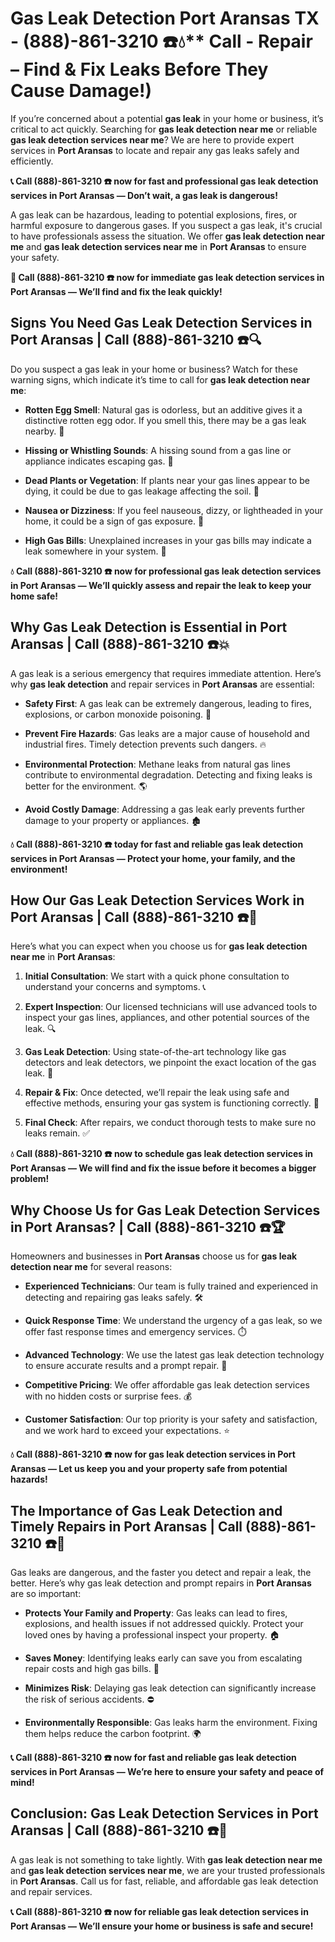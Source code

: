 # Gas Leak Detection Port Aransas TX - (888)-861-3210 ☎️💧** Call - Repair – Find & Fix Leaks Before They Cause Damage!)

If you’re concerned about a potential **gas leak** in your home or business, it’s critical to act quickly. Searching for **gas leak detection near me** or reliable **gas leak detection services near me**? We are here to provide expert services in **Port Aransas** to locate and repair any gas leaks safely and efficiently.

**📞 Call (888)-861-3210 ☎️ now for fast and professional gas leak detection services in Port Aransas — Don’t wait, a gas leak is dangerous!**

A gas leak can be hazardous, leading to potential explosions, fires, or harmful exposure to dangerous gases. If you suspect a gas leak, it's crucial to have professionals assess the situation. We offer **gas leak detection near me** and **gas leak detection services near me** in **Port Aransas** to ensure your safety.

**🚨 Call (888)-861-3210 ☎️ now for immediate gas leak detection services in Port Aransas — We’ll find and fix the leak quickly!**

## **Signs You Need Gas Leak Detection Services in Port Aransas | Call (888)-861-3210 ☎️🔍**

Do you suspect a gas leak in your home or business? Watch for these warning signs, which indicate it’s time to call for **gas leak detection near me**:

- **Rotten Egg Smell**: Natural gas is odorless, but an additive gives it a distinctive rotten egg odor. If you smell this, there may be a gas leak nearby. 💨
- **Hissing or Whistling Sounds**: A hissing sound from a gas line or appliance indicates escaping gas. 📣
- **Dead Plants or Vegetation**: If plants near your gas lines appear to be dying, it could be due to gas leakage affecting the soil. 🌱
- **Nausea or Dizziness**: If you feel nauseous, dizzy, or lightheaded in your home, it could be a sign of gas exposure. 🤢
- **High Gas Bills**: Unexplained increases in your gas bills may indicate a leak somewhere in your system. 💸

**💧 Call (888)-861-3210 ☎️ now for professional gas leak detection services in Port Aransas — We’ll quickly assess and repair the leak to keep your home safe!**

## **Why Gas Leak Detection is Essential in Port Aransas | Call (888)-861-3210 ☎️💥**

A gas leak is a serious emergency that requires immediate attention. Here’s why **gas leak detection** and repair services in **Port Aransas** are essential:

- **Safety First**: A gas leak can be extremely dangerous, leading to fires, explosions, or carbon monoxide poisoning. 🛑
- **Prevent Fire Hazards**: Gas leaks are a major cause of household and industrial fires. Timely detection prevents such dangers. 🔥
- **Environmental Protection**: Methane leaks from natural gas lines contribute to environmental degradation. Detecting and fixing leaks is better for the environment. 🌎
- **Avoid Costly Damage**: Addressing a gas leak early prevents further damage to your property or appliances. 🏚️

**💧 Call (888)-861-3210 ☎️ today for fast and reliable gas leak detection services in Port Aransas — Protect your home, your family, and the environment!**

## **How Our Gas Leak Detection Services Work in Port Aransas | Call (888)-861-3210 ☎️🔧**

Here’s what you can expect when you choose us for **gas leak detection near me** in **Port Aransas**:

1. **Initial Consultation**: We start with a quick phone consultation to understand your concerns and symptoms. 📞
2. **Expert Inspection**: Our licensed technicians will use advanced tools to inspect your gas lines, appliances, and other potential sources of the leak. 🔍
3. **Gas Leak Detection**: Using state-of-the-art technology like gas detectors and leak detectors, we pinpoint the exact location of the gas leak. 🔬
4. **Repair & Fix**: Once detected, we’ll repair the leak using safe and effective methods, ensuring your gas system is functioning correctly. 🔧
5. **Final Check**: After repairs, we conduct thorough tests to make sure no leaks remain. ✅

**💧 Call (888)-861-3210 ☎️ now to schedule gas leak detection services in Port Aransas — We will find and fix the issue before it becomes a bigger problem!**

## **Why Choose Us for Gas Leak Detection Services in Port Aransas? | Call (888)-861-3210 ☎️🏆**

Homeowners and businesses in **Port Aransas** choose us for **gas leak detection near me** for several reasons:

- **Experienced Technicians**: Our team is fully trained and experienced in detecting and repairing gas leaks safely. 🛠️
- **Quick Response Time**: We understand the urgency of a gas leak, so we offer fast response times and emergency services. ⏱️
- **Advanced Technology**: We use the latest gas leak detection technology to ensure accurate results and a prompt repair. 🧪
- **Competitive Pricing**: We offer affordable gas leak detection services with no hidden costs or surprise fees. 💰
- **Customer Satisfaction**: Our top priority is your safety and satisfaction, and we work hard to exceed your expectations. ⭐

**💧 Call (888)-861-3210 ☎️ now for gas leak detection services in Port Aransas — Let us keep you and your property safe from potential hazards!**

## **The Importance of Gas Leak Detection and Timely Repairs in Port Aransas | Call (888)-861-3210 ☎️🚨**

Gas leaks are dangerous, and the faster you detect and repair a leak, the better. Here’s why gas leak detection and prompt repairs in **Port Aransas** are so important:

- **Protects Your Family and Property**: Gas leaks can lead to fires, explosions, and health issues if not addressed quickly. Protect your loved ones by having a professional inspect your property. 🏠
- **Saves Money**: Identifying leaks early can save you from escalating repair costs and high gas bills. 💸
- **Minimizes Risk**: Delaying gas leak detection can significantly increase the risk of serious accidents. ⛔
- **Environmentally Responsible**: Gas leaks harm the environment. Fixing them helps reduce the carbon footprint. 🌍

**📞 Call (888)-861-3210 ☎️ now for fast and reliable gas leak detection services in Port Aransas — We’re here to ensure your safety and peace of mind!**

## **Conclusion: Gas Leak Detection Services in Port Aransas | Call (888)-861-3210 ☎️💨**

A gas leak is not something to take lightly. With **gas leak detection near me** and **gas leak detection services near me**, we are your trusted professionals in **Port Aransas**. Call us for fast, reliable, and affordable gas leak detection and repair services.

**📞 Call (888)-861-3210 ☎️ now for reliable gas leak detection services in Port Aransas — We’ll ensure your home or business is safe and secure!**
